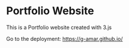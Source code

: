 # Portfolio Website

This is a Portfolio website created with 3.js

Go to the deployment: https://g-amar.github.io/
